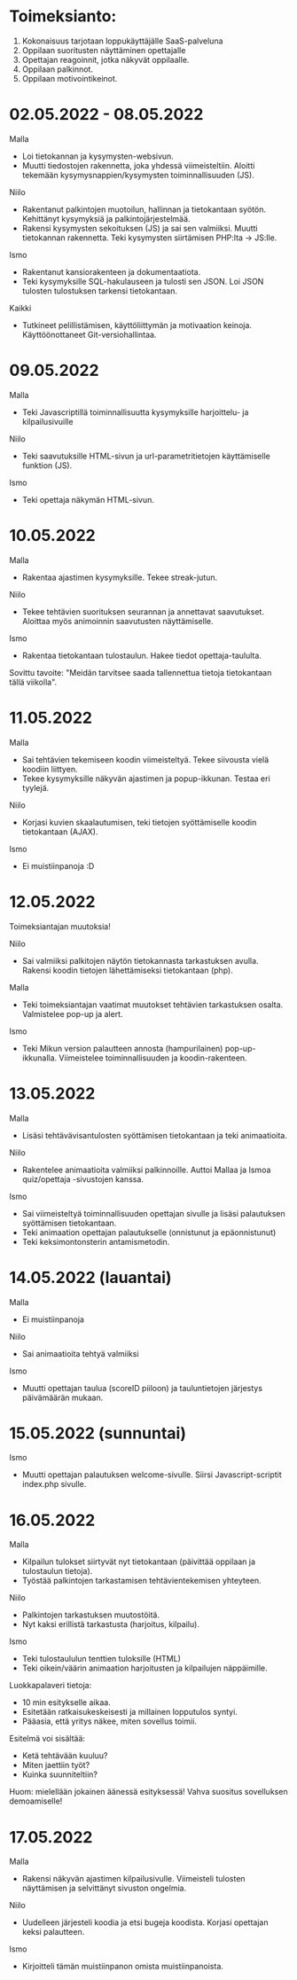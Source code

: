 # Toimeksianto:
1. Kokonaisuus tarjotaan loppukäyttäjälle SaaS-palveluna
2. Oppilaan suoritusten näyttäminen opettajalle
3. Opettajan reagoinnit, jotka näkyvät oppilaalle.
4. Oppilaan palkinnot.
5. Oppilaan motivointikeinot.


# 02.05.2022 - 08.05.2022
Malla
- Loi tietokannan ja kysymysten-websivun.
- Muutti tiedostojen rakennetta, joka yhdessä viimeisteltiin. Aloitti tekemään kysymysnappien/kysymysten toiminnallisuuden (JS).

Niilo
- Rakentanut palkintojen muotoilun, hallinnan ja tietokantaan syötön. Kehittänyt kysymyksiä ja palkintojärjestelmää.
- Rakensi kysymysten sekoituksen (JS) ja sai sen valmiiksi. Muutti tietokannan rakennetta. Teki kysymysten siirtämisen PHP:lta -> JS:lle.

Ismo
- Rakentanut kansiorakenteen ja dokumentaatiota.  
- Teki kysymyksille SQL-hakulauseen ja tulosti sen JSON. Loi JSON tulosten tulostuksen tarkensi tietokantaan.

Kaikki
- Tutkineet pelillistämisen, käyttöliittymän ja motivaation keinoja. Käyttöönottaneet Git-versiohallintaa.


# 09.05.2022
Malla
- Teki Javascriptillä toiminnallisuutta kysymyksille harjoittelu- ja kilpailusivuille

Niilo
- Teki saavutuksille HTML-sivun ja url-parametritietojen käyttämiselle funktion (JS).

Ismo
- Teki opettaja näkymän HTML-sivun.


# 10.05.2022
Malla
- Rakentaa ajastimen kysymyksille. Tekee streak-jutun.

Niilo
- Tekee tehtävien suorituksen seurannan ja annettavat saavutukset. Aloittaa myös animoinnin saavutusten näyttämiselle.

Ismo
- Rakentaa tietokantaan tulostaulun. Hakee tiedot opettaja-taululta.

Sovittu tavoite: "Meidän tarvitsee saada tallennettua tietoja tietokantaan tällä viikolla".


# 11.05.2022
Malla
- Sai tehtävien tekemiseen koodin viimeisteltyä. Tekee siivousta vielä koodiin liittyen.
- Tekee kysymyksille näkyvän ajastimen ja popup-ikkunan. Testaa eri tyylejä.

Niilo
- Korjasi kuvien skaalautumisen, teki tietojen syöttämiselle koodin tietokantaan (AJAX).

Ismo
- Ei muistiinpanoja :D


# 12.05.2022
Toimeksiantajan muutoksia!

Niilo
- Sai valmiiksi palkitojen näytön tietokannasta tarkastuksen avulla. Rakensi koodin tietojen lähettämiseksi tietokantaan (php). 

Malla 
- Teki toimeksiantajan vaatimat muutokset tehtävien tarkastuksen osalta. Valmistelee pop-up ja alert. 

Ismo
- Teki Mikun version palautteen annosta (hampurilainen) pop-up-ikkunalla. Viimeistelee toiminnallisuuden ja koodin-rakenteen.


# 13.05.2022
Malla
- Lisäsi tehtävävisantulosten syöttämisen tietokantaan ja teki animaatioita.

Niilo
- Rakentelee animaatioita valmiiksi palkinnoille. Auttoi Mallaa ja Ismoa quiz/opettaja -sivustojen kanssa.

Ismo
- Sai viimeisteltyä toiminnallisuuden opettajan sivulle ja lisäsi palautuksen syöttämisen tietokantaan.
- Teki animaation opettajan palautukselle (onnistunut ja epäonnistunut)
- Teki keksimontonsterin antamismetodin.


# 14.05.2022 (lauantai)
Malla
- Ei muistiinpanoja

Niilo
- Sai animaatioita tehtyä valmiiksi

Ismo
- Muutti opettajan taulua (scoreID piiloon) ja tauluntietojen järjestys päivämäärän mukaan.


# 15.05.2022 (sunnuntai)
Ismo
- Muutti opettajan palautuksen welcome-sivulle. Siirsi Javascript-scriptit index.php sivulle.


# 16.05.2022
Malla
- Kilpailun tulokset siirtyvät nyt tietokantaan (päivittää oppilaan ja tulostaulun tietoja).
- Työstää palkintojen tarkastamisen tehtävientekemisen yhteyteen.

Niilo
- Palkintojen tarkastuksen muutostöitä.
- Nyt kaksi erillistä tarkastusta (harjoitus, kilpailu).

Ismo
- Teki tulostaululun tenttien tuloksille (HTML)
- Teki oikein/väärin animaation harjoitusten ja kilpailujen näppäimille.

Luokkapalaveri tietoja: 
- 10 min esitykselle aikaa.
- Esitetään ratkaisukeskeisesti ja millainen lopputulos syntyi.
- Pääasia, että yritys näkee, miten sovellus toimii.

Esitelmä voi sisältää:
- Ketä tehtävään kuuluu?
- Miten jaettiin työt?
- Kuinka suunniteltiin?

Huom: mielellään jokainen äänessä esityksessä! 
Vahva suositus sovelluksen demoamiselle!


# 17.05.2022
Malla 
- Rakensi näkyvän ajastimen kilpailusivulle. Viimeisteli tulosten näyttämisen ja selvittänyt sivuston ongelmia.

Niilo 
- Uudelleen järjesteli koodia ja etsi bugeja koodista. Korjasi opettajan keksi palautteen.

Ismo
- Kirjoitteli tämän muistiinpanon omista muistiinpanoista.
